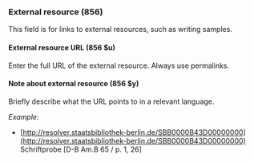 ### External resource (856)

This field is for links to external resources, such as writing samples.

#### External resource URL (856 $u)

Enter the full URL of the external resource. Always use permalinks.

#### Note about external resource (856 $y)

Briefly describe what the URL points to in a relevant language.

_Example_:  
- [http://resolver.staatsbibliothek-berlin.de/SBB0000B43D00000000](http://resolver.staatsbibliothek-berlin.de/SBB0000B43D00000000) Schriftprobe [D-B Am.B 65 / p. 1, 26]
